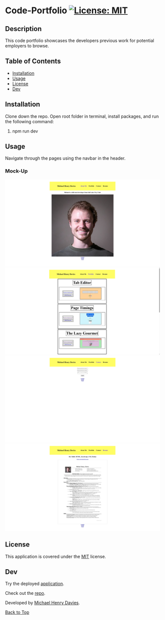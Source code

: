   # Code-Portfolio   [![License: MIT](https://img.shields.io/badge/License-MIT-yellow.svg)](https://opensource.org/licenses/MIT)
  
  ## Description 

  This code portfolio showcases the developers previous work for potential employers to browse.


  ## Table of Contents

  - [Installation](#installation)
  - [Usage](#usage)
  - [License](#license)
  - [Dev](#dev)

  ## Installation

  Clone down the repo. Open root folder in terminal, install packages, and run the following command:
  1. npm run dev

  ## Usage

  Navigate through the pages using the navbar in the header.

  ### Mock-Up
  ![](screenshots/screenshot-1.jpg)
  ![](screenshots/screenshot-2.jpg)
  ![](screenshots/screenshot-3.jpg)
  ![](screenshots/screenshot-4.jpg)

  ## License
  This application is covered under the [MIT](https://opensource.org/licenses/MIT) license.
  

  ## Dev

  Try the deployed [application](https://code-portfolio-slbq.onrender.com).

  Check out the [repo](https://github.com/michaelhdavies/code-portfolio).

  Developed by [Michael Henry Davies](https://github.com/michaelhdavies/).

  [Back to Top](#description)
  
  